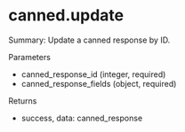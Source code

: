 # canned.update

Summary: Update a canned response by ID.

Parameters
- canned_response_id (integer, required)
- canned_response_fields (object, required)

Returns
- success, data: canned_response
